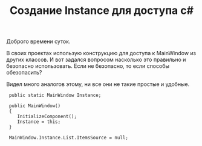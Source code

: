 ﻿---
title: "Создание Instance для доступа c#"
se.owner.user_id: 225799
se.owner.display_name: "Anulyev"
se.owner.link: "https://ru.stackoverflow.com/users/225799/anulyev"
se.link: "https://ru.stackoverflow.com/questions/885757/%d0%a1%d0%be%d0%b7%d0%b4%d0%b0%d0%bd%d0%b8%d0%b5-instance-%d0%b4%d0%bb%d1%8f-%d0%b4%d0%be%d1%81%d1%82%d1%83%d0%bf%d0%b0-c"
se.question_id: 885757
se.post_type: question
se.score: 1
---
<p>Доброго времени суток.</p>

<p>В своих проектах использую конструкцию для доступа к MainWindow из других классов. И вот задался вопросом насколько это правильно и безопасно использовать. Если не безопасно, то если способы обезопасить? </p>

<p>Видел много аналогов этому, ни все они не такие простые и удобные.</p>

<pre><code> public static MainWindow Instance;

 public MainWindow()
 {
    InitializeComponent();
    Instance = this;
 }

 MainWindow.Instance.List.ItemsSource = null;
</code></pre>
